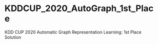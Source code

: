 # KDDCUP_2020_AutoGraph_1st_Place
KDD CUP 2020 Automatic Graph Representation Learning: 1st Place Solution
